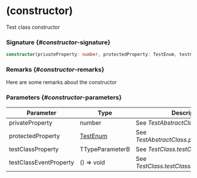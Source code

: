 # (constructor)

Test class constructor

### Signature {#_constructor_-signature}

```typescript
constructor(privateProperty: number, protectedProperty: TestEnum, testClassProperty: TTypeParameterB, testClassEventProperty: () => void);
```

### Remarks {#_constructor_-remarks}

Here are some remarks about the constructor

### Parameters {#_constructor_-parameters}


|  Parameter | Type | Description |
|  --- | --- | --- |
|  privateProperty | number | See <i>TestAbstractClass</i>'s constructor. |
|  protectedProperty | [TestEnum](docs/simple-suite-test/testenum-enum) | See <i>TestAbstractClass.protectedProperty</i>. |
|  testClassProperty | TTypeParameterB | See <i>TestClass.testClassProperty</i>. |
|  testClassEventProperty | () =&gt; void | See <i>TestClass.testClassEventProperty</i>. |

